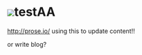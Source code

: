 ![](//avengers_wp11_1920x1080.jpg)testAA
======
http://prose.io/
using this to update content!!

or write blog?
